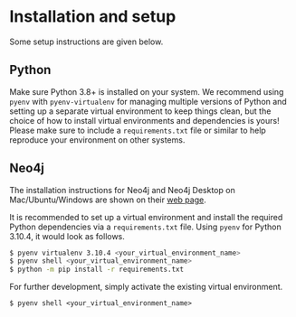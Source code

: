 # Installation and setup
Some setup instructions are given below.

## Python
Make sure Python 3.8+ is installed on your system. We recommend using `pyenv` with `pyenv-virtualenv` for managing multiple versions of Python and setting up a separate virtual environment to keep things clean, but the choice of how to install virtual environments and dependencies is yours! Please make sure to include a `requirements.txt` file or similar to help reproduce your environment on other systems.

## Neo4j
The installation instructions for Neo4j and Neo4j Desktop on Mac/Ubuntu/Windows are shown on their [web page](https://neo4j.com/docs/operations-manual/current/installation/).

It is recommended to set up a virtual environment and install the required Python dependencies via a `requirements.txt` file. Using `pyenv` for Python 3.10.4, it would look as follows.

```sh
$ pyenv virtualenv 3.10.4 <your_virtual_environment_name>
$ pyenv shell <your_virtual_environment_name>
$ python -m pip install -r requirements.txt
```

For further development, simply activate the existing virtual environment.

```
$ pyenv shell <your_virtual_environment_name>
```